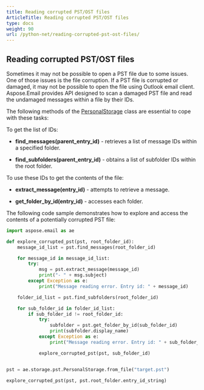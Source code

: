```yaml
---
title: Reading corrupted PST/OST files
ArticleTitle: Reading corrupted PST/OST files
type: docs
weight: 90
url: /python-net/reading-corrupted-pst-ost-files/
---
```



## **Reading corrupted PST/OST files**

Sometimes it may not be possible to open a PST file due to some issues. One of those issues is the file corruption. If a PST file is corrupted or damaged, it may not be possible to open the file using Outlook email client. Aspose.Email provides API designed to scan a damaged PST file and read the undamaged messages within a file by their IDs.

The following methods of the [PersonalStorage](https://reference.aspose.com/email/python-net/aspose.email.storage.pst/personalstorage/#personalstorage-class) class are essential to cope with these tasks: 

To get the list of IDs:

- **find_messages(parent_entry_id)** - retrieves a list of message IDs within a specified folder.

- **find_subfolders(parent_entry_id)** - obtains a list of subfolder IDs within the root folder.

To use these IDs to get the contents of the file:

- **extract_message(entry_id)** - attempts to retrieve a message.

- **get_folder_by_id(entry_id)** - accesses each folder.

The following code sample demonstrates how to explore and access the contents of a potentially corrupted PST file:

```py
import aspose.email as ae

def explore_corrupted_pst(pst, root_folder_id):
    message_id_list = pst.find_messages(root_folder_id)

    for message_id in message_id_list:
        try:
            msg = pst.extract_message(message_id)
            print("- " + msg.subject)
        except Exception as e:
            print("Message reading error. Entry id: " + message_id)

    folder_id_list = pst.find_subfolders(root_folder_id)

    for sub_folder_id in folder_id_list:
        if sub_folder_id != root_folder_id:
            try:
                subfolder = pst.get_folder_by_id(sub_folder_id)
                print(subfolder.display_name)
            except Exception as e:
                print("Message reading error. Entry id: " + sub_folder_id)

            explore_corrupted_pst(pst, sub_folder_id)


pst = ae.storage.pst.PersonalStorage.from_file("target.pst")

explore_corrupted_pst(pst, pst.root_folder.entry_id_string)
```
